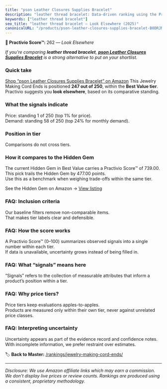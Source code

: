 ```yaml
---
title: "pson Leather Closures Supplies Bracelet"
description: "leather thread bracelet: Data-driven ranking using the Practivio Score™. Positioned by quality, value, demand, findability, momentum."
keywords: ["leather thread bracelet"]
seo_title: "leather thread bracelet — Look Elsewhere (2025)"
canonicalURL: "/products/pson-leather-closures-supplies-bracelet-B0DRJNZS84/"
---
```


**🚫 Practivio Score™:** 262 — _Look Elsewhere_


*If you're comparing **leather thread bracelet**, **[pson Leather Closures Supplies Bracelet](https://www.amazon.com/dp/B0DRJNZS84?tag=practivio-20)** is a strong alternative to put on your shortlist.*
### Quick take
[Shop “pson Leather Closures Supplies Bracelet” on Amazon](https://www.amazon.com/dp/B0DRJNZS84?tag=practivio-20)
This Jewelry Making Cord Ends is positioned **247 out of 250**, within the **Best Value tier**.  
Practivio suggests you **look elsewhere**, based on its comparative standing.

### What the signals indicate
Price: standing 1 of 250 (top 1% for price).  
Demand: standing 58 of 250 (top 24% for monthly demand).

### Position in tier
Comparisons do not cross tiers.

### How it compares to the Hidden Gem
The current Hidden Gem in Best Value carries a Practivio Score™ of 739.00.  
This pick trails the Hidden Gem by 477.00 points.  
Use this as a benchmark when weighing trade-offs within the same tier.  

See the Hidden Gem on Amazon → [View listing](https://www.amazon.com/dp/B0BD5GHXF7?tag=practivio-20)

### FAQ: Inclusion criteria
Our baseline filters remove non-comparable items.  
That makes tier labels clear and defensible.

### FAQ: How the score works
A Practivio Score™ (0–100) summarizes observed signals into a single number within each tier.  
If data is unavailable, uncertainty grows instead of being filled in.

### FAQ: What “signals” means here
“Signals” refers to the collection of measurable attributes that inform a product’s position within a tier.

### FAQ: Why price tiers?
Price tiers keep evaluations apples-to-apples.  
Products are measured only within their own tier, never against unrelated price classes.

### FAQ: Interpreting uncertainty
Uncertainty appears as part of the evidence record and confidence notes.  
With incomplete information, we prefer restraint over estimates.


🏷️ **Back to Master:** [/rankings/jewelry-making-cord-ends/](/rankings/jewelry-making-cord-ends/)

---
_Disclosure: We use Amazon affiliate links which may earn a commission. We don’t display live prices or review counts. Rankings are produced using a consistent, proprietary methodology._
